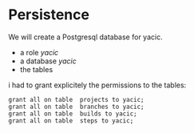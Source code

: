 # Persistence

We will create a Postgresql database for yacic.

* a role *yacic*
* a database *yacic*
* the tables

i had to grant explicitely the permissions to the tables:

    grant all on table  projects to yacic;
    grant all on table  branches to yacic;
    grant all on table  builds to yacic;
    grant all on table  steps to yacic;